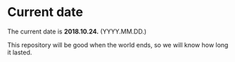 # Current date

The current date is **2018.10.24.** (YYYY.MM.DD.)

This repository will be good when the world ends, so we will know how long it lasted.